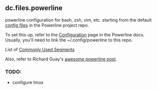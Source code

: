 ## dc.files.powerline

powerline configuration for bash, zsh, vim, etc.  starting from the
default [config files](https://github.com/Lokaltog/powerline/tree/develop/powerline/config_files) 
in the Powerline project repo.

To set this up, refer to the
[Configuration](http://powerline.readthedocs.org/en/latest/configuration.html#quick-setup-guide)
page in the Powerline docs.  Usually, you'll need to link the ~/.config/powerline to this repo.

List of [Commonly Used Segments](https://powerline.readthedocs.org/en/latest/segments/common.html)

Also, refer to Richard Guay's [awesome powerline post](http://computers.tutsplus.com/tutorials/getting-spiffy-with-powerline--cms-20740).

### TODO:

- configure tmux